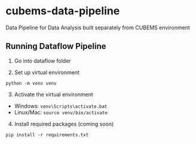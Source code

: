 # cubems-data-pipeline
Data Pipeline for Data Analysis built separately from CUBEMS environment

## Running Dataflow Pipeline

1. Go into dataflow folder

2. Set up virtual environment
```
python -m venv venv
```

3. Activate the virtual environment
- Windows: `venv\Scripts\activate.bat`
- Linux/Mac: `source venv/bin/activate`

4. Install required packages (coming soon)
```
pip install -r requirements.txt
```
